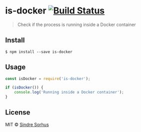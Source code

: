 # is-docker [![Build Status](https://travis-ci.org/sindresorhus/is-docker.svg?branch=master)](https://travis-ci.org/sindresorhus/is-docker)

> Check if the process is running inside a Docker container


## Install

```
$ npm install --save is-docker
```


## Usage

```js
const isDocker = require('is-docker');

if (isDocker()) {
	console.log('Running inside a Docker container');
}
```


## License

MIT © [Sindre Sorhus](https://sindresorhus.com)
